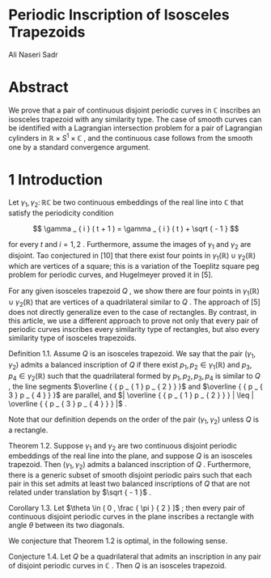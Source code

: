 # Periodic Inscription of Isosceles Trapezoids

Ali Naseri Sadr

# Abstract

We prove that a pair of continuous disjoint periodic curves in $\mathbb { C }$ inscribes an isosceles trapezoid with any similarity type. The case of smooth curves can be identified with a Lagrangian intersection problem for a pair of Lagrangian cylinders in $\mathbb { R } \times S ^ { 1 } \times \mathbb { C }$ , and the continuous case follows from the smooth one by a standard convergence argument.

# 1 Introduction

Let $\gamma _ { 1 } , \gamma _ { 2 } \colon \mathbb { R }  \mathbb { C }$ be two continuous embeddings of the real line into $\mathbb { C }$ that satisfy the periodicity condition

$$
\gamma _ { i } ( t + 1 ) = \gamma _ { i } ( t ) + \sqrt { - 1 }
$$

for every $t$ and $i = 1 , 2$ . Furthermore, assume the images of $\gamma _ { 1 }$ and $\gamma _ { 2 }$ are disjoint. Tao conjectured in [10] that there exist four points in $\gamma _ { 1 } ( \mathbb { R } ) \cup \gamma _ { 2 } ( \mathbb { R } )$ which are vertices of a square; this is a variation of the Toeplitz square peg problem for periodic curves, and Hugelmeyer proved it in [5].

For any given isosceles trapezoid $Q$ , we show there are four points in $\gamma _ { 1 } ( \mathbb { R } ) \cup \gamma _ { 2 } ( \mathbb { R } )$ that are vertices of a quadrilateral similar to $Q$ . The approach of [5] does not directly generalize even to the case of rectangles. By contrast, in this article, we use a different approach to prove not only that every pair of periodic curves inscribes every similarity type of rectangles, but also every similarity type of isosceles trapezoids.

Definition 1.1. Assume $Q$ is an isosceles trapezoid. We say that the pair $( \gamma _ { 1 } , \gamma _ { 2 } )$ admits a balanced inscription of $Q$ if there exist $p _ { 1 } , p _ { 2 } \in \gamma _ { 1 } ( \mathbb { R } )$ and $p _ { 3 } , p _ { 4 } \in \gamma _ { 2 } ( \mathbb { R } )$ such that the quadrilateral formed by $p _ { 1 } , p _ { 2 } , p _ { 3 } , p _ { 4 }$ is similar to $Q$ , the line segments $\overline { { p _ { 1 } p _ { 2 } } }$ and $\overline { { p _ { 3 } p _ { 4 } } }$ are parallel, and $| \overline { { p _ { 1 } p _ { 2 } } } | \leq | \overline { { p _ { 3 } p _ { 4 } } } |$ .

Note that our definition depends on the order of the pair $( \gamma _ { 1 } , \gamma _ { 2 } )$ unless $Q$ is a rectangle.

Theorem 1.2. Suppose $\gamma _ { 1 }$ and $\gamma _ { 2 }$ are two continuous disjoint periodic embeddings of the real line into the plane, and suppose $Q$ is an isosceles trapezoid. Then $( \gamma _ { 1 } , \gamma _ { 2 } )$ admits a balanced inscription of $Q$ . Furthermore, there is a generic subset of smooth disjoint periodic pairs such that each pair in this set admits at least two balanced inscriptions of $Q$ that are not related under translation by $\sqrt { - 1 }$ .

Corollary 1.3. Let $\theta \in ( 0 , \frac { \pi } { 2 } ]$ ; then every pair of continuous disjoint periodic curves in the plane inscribes a rectangle with angle $\theta$ between its two diagonals.

We conjecture that Theorem 1.2 is optimal, in the following sense.

Conjecture 1.4. Let $Q$ be a quadrilateral that admits an inscription in any pair of disjoint periodic curves in $\mathbb { C }$ . Then $Q$ is an isosceles trapezoid.